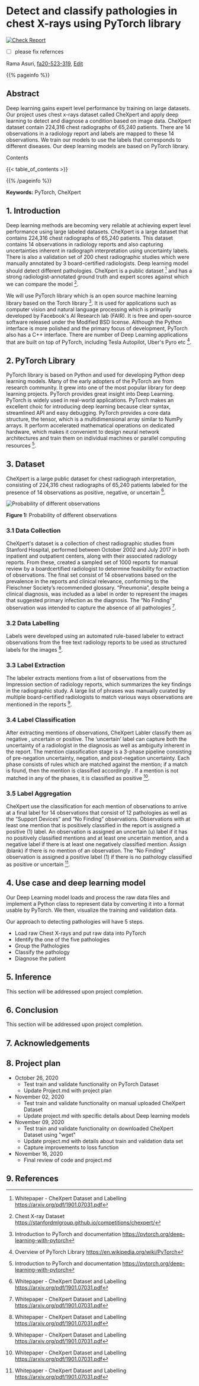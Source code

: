 # Detect and classify pathologies in chest X-rays using PyTorch library

[![Check Report](https://github.com/cybertraining-dsc/fa20-523-319/workflows/Check%20Report/badge.svg)](https://github.com/cybertraining-dsc/fa20-523-319/actions)

- [ ] please fix refernces

Rama Asuri, [fa20-523-319](https://github.com/cybertraining-dsc/fa20-523-319/), [Edit](https://github.com/cybertraining-dsc/fa20-523-319/blob/master/project/project.md)

{{% pageinfo %}}

## Abstract

Deep learning gains expert level performance by training on large datasets. Our project uses chest x-rays dataset 
called CheXpert and apply deep learning to detect and diagnose a condition based on image data. CheXpert dataset 
contain 224,316 chest radiographs of 65,240 patients. There are 14 observations in a radiology report and labels are 
mapped to these 14 observations. We train our models to use the labels that corresponds to different diseases. Our 
deep learning models are based on PyTorch library.


Contents

{{< table_of_contents >}}

{{% /pageinfo %}}

**Keywords:** PyTorch, CheXpert


## 1. Introduction

Deep learning methods are becoming very reliable at achieving expert level performance using large labeled datasets. 
CheXpert is a large dataset that contains 224,316 chest radiographs of 65,240 patients. This dataset contains
14 observations in radiology reports and also capturing uncertainties inherent in radiograph interpretation using
uncertainty labels. There is also a validation set of 200 chest radiographic studies which were manually annotated 
by 3 board-certified radiologists. Deep learning model should detect different pathologies. CheXpert is a public 
dataset [^3] and has a strong radiologist-annotated ground truth and expert scores against which we can compare 
the model [^1].

We will use PyTorch library which is an open source machine learning library based on the Torch library [^2]. It is 
used for applications such as computer vision and natural language processing which is primarily developed by 
Facebook's AI Research lab (FAIR). It is free and open-source software released under the Modified BSD license.
Although the Python interface is more polished and the primary focus of development, PyTorch also has a C++ interface. 
There are number of Deep Learning applications that are built on top of PyTorch, including Tesla Autopilot, Uber's 
Pyro etc [^4].

## 2. PyTorch Library
PyTorch library is based on Python and used for developing Python deep learning models. Many of the early adopters 
of the PyTorch are from research community. It grew into one of the most popular library for deep learning projects. 
PyTorch provides great insight into Deep Learning. PyTorch is widely used in real-world applications. PyTorch makes an
excellent choic for introducing deep learning because clear syntax, streamlined API and easy debugging. PyTorch 
provides a core data structure, the tensor, which is a multidimensional array similar to NumPy arrays. It perform 
accelerated mathematical operations on dedicated hardware, which makes it convenient to design neural network 
architectures and train them on individual machines or parallel computing resources [^2].

## 3. Dataset
CheXpert is a large public dataset for chest radiograph interpretation, consisting of 224,316 chest radiographs
of 65,240 patients labeled for the presence of 14 observations as positive, negative, or uncertain [^3].


![Probability of different observations](https://github.com/cybertraining-dsc/fa20-523-319/raw/master/project/images/chest_disease.png)

**Figure 1:** Probability of different observations



### 3.1 Data Collection
CheXpert's dataset is a collection of chest radiographic studies from Stanford Hospital, performed between October 
2002 and July 2017 in both inpatient and outpatient centers, along with their associated radiology reports. 
From these, created a sampled set of 1000 reports for manual review by a boardcertified radiologist to determine
feasibility for extraction of observations. The final set consist of 14 observations based on the prevalence in the 
reports and clinical relevance, conforming to the Fleischner Society’s recommended glossary. “Pneumonia”, despite 
being a clinical diagnosis, was included as a label in order to represent the images that suggested primary 
infection as the diagnosis. The “No Finding” observation was intended to capture the absence of all pathologies [^3].

### 3.2 Data Labelling
Labels were developed using an automated rule-based labeler to extract observations from the free text radiology 
reports to be used as structured labels for the images [^3]. 

### 3.3 Label Extraction
The labeler extracts mentions from a list of observations from the Impression section of radiology reports, which 
summarizes the key findings in the radiographic study. A large list of phrases was manually curated by multiple 
board-certified radiologists to match various ways observations are mentioned in the reports [^3].

### 3.4 Label Classification
After extracting mentions of observations, CheXpert Labler classify them as negative , uncertain or positive. 
The ‘uncertain’ label can capture both the uncertainty of a radiologist in the diagnosis as well as ambiguity 
inherent in the report. The mention classification stage is a 3-phase pipeline consisting of pre-negation uncertainty, 
negation, and post-negation uncertainty. Each phase consists of rules which are matched against the mention; if a 
match is found, then the mention is classified accordingly . If a mention is not matched in any of the phases, it is 
classified as positive [^3].

### 3.5 Label Aggregation

CheXpert use the classification for each mention of observations to arrive at a final label for 14 observations that 
consist of 12 pathologies as well as the “Support Devices” and “No Finding” observations. Observations with at least 
one mention that is positively classified in the report is assigned a positive (1) label. An observation is assigned 
an uncertain (u) label if it has no positively classified mentions and at least one uncertain mention, and a negative
label if there is at least one negatively classified mention. Assign (blank) if there is no mention of an observation.
The “No Finding” observation is assigned a positive label (1) if there is no pathology classified as positive 
or uncertain [^3].

## 4. Use case and deep learning model

Our Deep Learning model loads and process the raw data files and implement a Python class to represent data by 
converting it into a format usable by PyTorch. We then, visualize the training and validation data. 

Our approach to detecting pathologies will have 5 steps.

* Load raw Chest X-rays and put raw data into PyTorch
* Identify the one of the five pathologies
* Group the Pathologies
* Classify the pathology
* Diagnose the patient 

## 5. Inference

This section will be addressed upon project completion.

## 6. Conclusion

This section will be addressed upon project completion.

## 7. Acknowledgements

## 8. Project plan

* October 26, 2020
  * Test train and validate functionality on PyTorch Dataset
  * Update Project.md with project plan
*  November 02, 2020
   * Test train and validate functionality on manual uploaded CheXpert Dataset
   * Update project.md with specific details about Deep learning models
* November 09, 2020
  * Test train and validate functionality on downloaded CheXpert Dataset using "wget" 
  * Update project.md with details about train and validation data set
  * Capture improvements to loss function
* November 16, 2020
  * Final review of code and project.md

## 9. References

[^1]: Chest X-ray Dataset <https://stanfordmlgroup.github.io/competitions/chexpert/>

[^2]: Introduction to PyTorch and documentation  <https://pytorch.org/deep-learning-with-pytorch>

[^3]: Whitepaper - CheXpert Dataset and Labelling  <https://arxiv.org/pdf/1901.07031.pdf>

[^4]: Overview of PyTorch Library <https://en.wikipedia.org/wiki/PyTorch>
